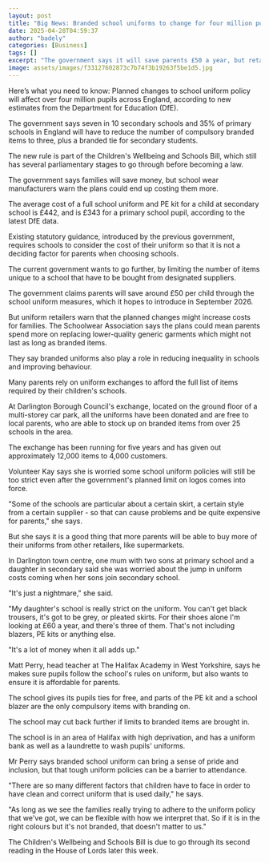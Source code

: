 ```yaml
---
layout: post
title: "Big News: Branded school uniforms to change for four million pupils under plans"
date: 2025-04-28T04:59:37
author: "badely"
categories: [Business]
tags: []
excerpt: "The government says it will save parents £50 a year, but retailers say it could end up costing more."
image: assets/images/f33127602873c7b74f3b19263f5be1d5.jpg
---
```


Here’s what you need to know: Planned changes to school uniform policy will affect over four million pupils across England, according to new estimates from the Department for Education (DfE).

The government says seven in 10 secondary schools and 35% of primary schools in England will have to reduce the number of compulsory branded items to three, plus a branded tie for secondary students.

The new rule is part of the Children's Wellbeing and Schools Bill, which still has several parliamentary stages to go through before becoming a law.

The government says families will save money, but school wear manufacturers warn the plans could end up costing them more.

The average cost of a full school uniform and PE kit for a child at secondary school is £442, and is £343 for a primary school pupil, according to the latest DfE data.

Existing statutory guidance, introduced by the previous government, requires schools to consider the cost of their uniform so that it is not a deciding factor for parents when choosing schools.

The current government wants to go further, by limiting the number of items unique to a school that have to be bought from designated suppliers.

The government claims parents will save around £50 per child through the school uniform measures, which it hopes to introduce in September 2026.

But uniform retailers warn that the planned changes might increase costs for families. The Schoolwear Association says the plans could mean parents spend more on replacing lower-quality generic garments which might not last as long as branded items. 

They say branded uniforms also play a role in reducing inequality in schools and improving behaviour.

Many parents rely on uniform exchanges to afford the full list of items required by their children's schools.

At Darlington Borough Council's exchange, located on the ground floor of a multi-storey car park, all the uniforms have been donated and are free to local parents, who are able to stock up on branded items from over 25 schools in the area.

The exchange has been running for five years and has given out approximately 12,000 items to 4,000 customers.

Volunteer Kay says she is worried some school uniform policies will still be too strict even after the government's planned limit on logos comes into force.

"Some of the schools are particular about a certain skirt, a certain style from a certain supplier - so that can cause problems and be quite expensive for parents," she says.

But she says it is a good thing that more parents will be able to buy more of their uniforms from other retailers, like supermarkets.

In Darlington town centre, one mum with two sons at primary school and a daughter in secondary said she was worried about the jump in uniform costs coming when her sons join secondary school.

"It's just a nightmare," she said.

"My daughter's school is really strict on the uniform. You can't get black trousers, it's got to be grey, or pleated skirts. For their shoes alone I'm looking at £60 a year, and there's three of them. That's not including blazers, PE kits or anything else.

"It's a lot of money when it all adds up."

Matt Perry, head teacher at The Halifax Academy in West Yorkshire, says he makes sure pupils follow the school's rules on uniform, but also wants to ensure it is affordable for parents.

The school gives its pupils ties for free, and parts of the PE kit and a school blazer are the only compulsory items with branding on.

The school may cut back further if limits to branded items are brought in.

The school is in an area of Halifax with high deprivation, and has a uniform bank as well as a laundrette to wash pupils' uniforms.

Mr Perry says branded school uniform can bring a sense of pride and inclusion, but that tough uniform policies can be a barrier to attendance.

"There are so many different factors that children have to face in order to have clean and correct uniform that is used daily," he says.

"As long as we see the families really trying to adhere to the uniform policy that we've got, we can be flexible with how we interpret that. So if it is in the right colours but it's not branded, that doesn't matter to us."

The Children's Wellbeing and Schools Bill is due to go through its second reading in the House of Lords later this week.

